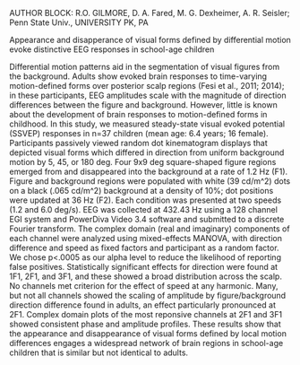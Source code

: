 AUTHOR BLOCK: R.O. GILMORE, D. A. Fared, M. G. Dexheimer, A. R. Seisler; Penn State Univ., UNIVERSITY PK, PA  

Appearance and disapperance of visual forms defined by differential motion evoke distinctive EEG responses in school-age children

Differential motion patterns aid in the segmentation of visual figures from the background. Adults show evoked brain responses to time-varying motion-defined forms over posterior scalp regions (Fesi et al., 2011; 2014); in these participants, EEG amplitudes scale with the magnitude of direction differences between the figure and background. However, little is known about the development of brain responses to motion-defined forms in childhood. In this study, we measured steady-state visual evoked potential (SSVEP) responses in n=37 children (mean age: 6.4 years; 16 female). Participants passively viewed random dot kinematogram displays that depicted visual forms which differed in direction from uniform background motion by 5, 45, or 180 deg.  Four 9x9 deg square-shaped figure regions emerged from and disappeared into the background at a rate of 1.2 Hz (F1). Figure and background regions were populated with white (39 cd/m^2) dots on a black (.065 cd/m^2) background at a density of 10%; dot positions were updated at 36 Hz (F2). Each condition was presented at two speeds (1.2 and 6.0 deg/s). EEG was collected at 432.43 Hz using a 128 channel EGI system and PowerDiva Video 3.4 software and submitted to a discrete Fourier transform. The complex domain (real and imaginary) components of each channel were analyzed using mixed-effects MANOVA, with direction difference and speed as fixed factors and participant as a random factor. We chose p<.0005 as our alpha level to reduce the likelihood of reporting false positives. Statistically significant effects for direction were found at 1F1, 2F1, and 3F1, and these showed a broad distribution across the scalp. No channels met criterion for the effect of speed at any harmonic. Many, but not all channels showed the scaling of amplitude by figure/background direction difference found in adults, an effect particularly pronounced at 2F1. Complex domain plots of the most reponsive channels at 2F1 and 3F1 showed consistent phase and amplitude profiles. These results show that the appearance and disappearance of visual forms defined by local motion differences engages a widespread network of brain regions in school-age children that is similar but not identical to adults.
